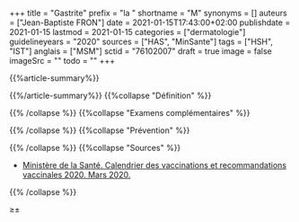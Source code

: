 +++
title = "Gastrite"
prefix = "la "
shortname = "M"
synonyms = []
auteurs = ["Jean-Baptiste FRON"]
date = 2021-01-15T17:43:00+02:00
publishdate = 2021-01-15
lastmod = 2021-01-15
categories = ["dermatologie"]
guidelineyears = "2020"
sources = ["HAS", "MinSante"]
tags = ["HSH", "IST"]
anglais = ["MSM"]
sctid = "76102007"
draft = true
image = false
imageSrc = ""
todo = ""
+++

{{%article-summary%}}



{{%/article-summary%}}
{{%collapse "Définition" %}}



{{% /collapse %}}
{{%collapse "Examens complémentaires" %}}


{{% /collapse %}}
{{%collapse "Prévention" %}}


{{% /collapse %}}
{{%collapse "Sources" %}}

- [Ministère de la Santé. Calendrier des vaccinations et recommandations vaccinales 2020. Mars 2020.](//solidarites-sante.gouv.fr/IMG/pdf/calendrier_vaccinal_29juin20.pdf)

{{% /collapse %}}


≥±
